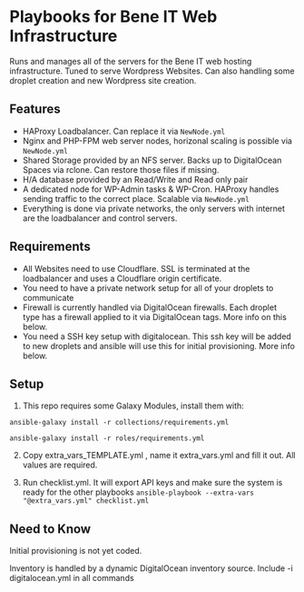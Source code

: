 # Playbooks for Bene IT Web Infrastructure 
Runs and manages all of the servers for the Bene IT web hosting infrastructure. Tuned to serve Wordpress Websites. Can also handling some droplet creation and new Wordpress site creation.

## Features
 - HAProxy Loadbalancer. Can replace it via `NewNode.yml`
 - Nginx and PHP-FPM web server nodes, horizonal scaling is possible via `NewNode.yml`
 - Shared Storage provided by an NFS server. Backs up to DigitalOcean Spaces via rclone. Can restore those files if missing.
 - H/A database provided by an Read/Write and Read only pair
 - A dedicated node for WP-Admin tasks & WP-Cron. HAProxy handles sending traffic to the correct place. Scalable via `NewNode.yml`
 - Everything is done via private networks, the only servers with internet are the loadbalancer and control servers. 

## Requirements
 - All Websites need to use Cloudflare. SSL is terminated at the loadbalancer and uses a Cloudflare origin certificate. 
 - You need to have a private network setup for all of your droplets to communicate
 - Firewall is currently handled via DigitalOcean firewalls. Each droplet type has a firewall applied to it via DigitalOcean tags. More info on this below.
 - You need a SSH key setup with digitalocean. This ssh key will be added to new droplets and ansible will use this for initial provisioning. More info below.

## Setup
1. This repo requires some Galaxy Modules, install them with:

`ansible-galaxy install -r collections/requirements.yml`

`ansible-galaxy install -r roles/requirements.yml`

2. Copy extra_vars_TEMPLATE.yml , name it extra_vars.yml and fill it out. All values are required.

3. Run checklist.yml. It will export API keys and make sure the system is ready for the other playbooks 
`ansible-playbook --extra-vars "@extra_vars.yml" checklist.yml`







## Need to Know
Initial provisioning is not yet coded. 

Inventory is handled by a dynamic DigitalOcean inventory source. Include -i digitalocean.yml in all commands
